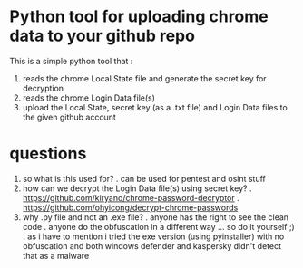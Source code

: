 # Python tool for uploading chrome data to your github repo

This is a simple python tool that : 
1. reads the chrome Local State file and generate the secret key for decryption
2. reads the chrome Login Data file(s)
3. upload the Local State, secret key (as a .txt file) and Login Data files to the given github account 

# questions 
1. so what is this used for?
  . can be used for pentest and osint stuff 
2. how can we decrypt the Login Data file(s) using secret key?
  . https://github.com/kiryano/chrome-password-decryptor
  . https://github.com/ohyicong/decrypt-chrome-passwords
3. why .py file and not an .exe file?
  . anyone has the right to see the clean code
  . anyone do the obfuscation in a different way ... so do it yourself ;)
  . as i have to mention i tried the exe version (using pyinstaller) with no obfuscation and both windows defender and kaspersky didn't detect that as a malware
   
